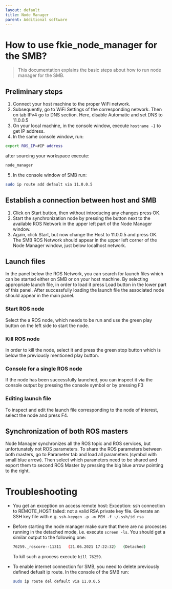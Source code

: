 ```yaml
---
layout: default
title: Node Manager
parent: Additional software
---
```


# How to use fkie_node_manager for the SMB?
> This documentation explains the basic steps about how to run node manager for the SMB.

## Preliminary steps
1. Connect your host machine to the proper WiFi network.
2. Subsequently, go to WiFi Settings of the corresponding network. Then on tab IPv4 go to DNS section. Here, disable Automatic and set DNS to 11.0.0.5
3. On your local machine, in the console window, execute `hostname -I` to get IP address.
4. In the same console window, run:
```bash
export ROS_IP=#IP address
```
after sourcing your workspace execute:
```bash
node_manager
```
5. In the console window of SMB run:
```bash
sudo ip route add default via 11.0.0.5
```
## Establish a connection between host and SMB
1. Click on Start button, then without introducing any changes press OK.
2. Start the synchronization node by pressing the button next to the available ROS Network in the upper left part of the Node Manager window.
3. Again, click Start, but now change the Host to 11.0.0.5 and press OK. The SMB ROS Network should appear in the upper left corner of the Node Manager window, just below localhost network.


## Launch files
In the panel below the ROS Network, you can search for launch files which can be started either on SMB or on your host machine. By selecting appropriate launch file, in order to load it press Load button in the lower part of this panel. After successfully loading the launch file the associated node should appear in the main panel.

### Start ROS node
Select the a ROS node, which needs to be run and use the green play button on the left side to start the node.

### Kill ROS node
In order to kill the node, select it and press the green stop button which is below the previously mentioned play button.

### Console for a single ROS node
If the node has been successfully launched, you can inspect it via the console output by pressing the console symbol or by pressing F3

### Editing launch file
To inspect and edit the launch file corresponding to the node of interest, select the node and press F4.

## Synchronization of both ROS masters
Node Manager synchronizes all the ROS topic and ROS services, but unfortunately not ROS parameters. To share the ROS parameters between both masters, go to Parameter tab and load all parameters (symbol with small blue arrow). Then select which parameters need to be shared and export them to second ROS Master by pressing the big blue arrow pointing to the right.

# Troubleshooting
  - You get an exception on access remote host: Exception: ssh connection to REMOTE_HOST failed: not a valid RSA private key file. Generate an SSH key file with e.g. `ssh-keygen -p -m PEM -f ~/.ssh/id_rsa`
  - Before starting the node manager make sure that there are no processes running in the detached mode, i.e. execute `screen -ls`. You should get a similar output to the following one:
    ```bash
    76259._roscore--11311	(21.06.2021 17:22:32)	(Detached)
    ```
    
    To kill such a process execute `kill 76259`.
  - To enable internet connection for SMB, you need to delete previously defined defualt ip route. In the console of the SMB run:
    ```bash
    sudo ip route del default via 11.0.0.5
    ```
